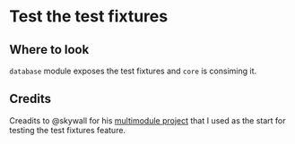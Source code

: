 
# Test the test fixtures

## Where to look

`database` module exposes the test fixtures and `core` is consiming it.

## Credits

Creadits to @skywall for his [multimodule project](https://github.com/skywall/android-dagger-multimodule) that I used as the start for testing the test fixtures feature.
